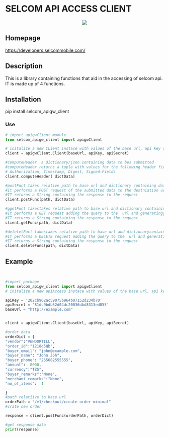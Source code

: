  
# SELCOM API ACCESS CLIENT

<p align='center'>

<img src="https://img.shields.io/pypi/pyversions/3">

</p >

## Homepage
https://developers.selcommobile.com/

## Description
This is a library containing functions that aid in the accessing of selcom api. IT is made up pf 4 functions.

## Installation 
pip install selcom_apigw_client

### Use

```py
# import apigwClient module
from selcom_apigw_client import apigwClient

# initalize a new CLient instace with values of the base url, api key and api secret
client = apigwClient.Client(baseUrl, apiKey, apiSecret)

#computeHeader  a dictionary/json containing data to bes submitted
#computeHeader returns a tuple with values for the following header fields: 
# Authorization, Timestamp, Digest, Signed-Fields
client.computeHeader( dictData)

#postFuct takes relative path to base url and dictionary containing data to be submitted 
#It performs a POST request of the submitted data to the destniation url generatingg the header internally
#IT returns a String containing the response to the request
client.postFunc(path, dictData)

#ggetFuct takestakes relative path to base url and dictionary containing data to be submitted 
#It performs a GET request adding the query to the  url and generatingg the header internally
#IT returns a String containing the response to the request
client.getFunc(path, dictData)

#deletetFuct takestakes relative path to base url and dictionarycontaining data of wuery 
#It performs a DELETE request adding the query to the  url and generatingg the header internally
#IT returns a String containing the response to the request
client.deleteFunc(path, dictData)
```

## Example 
```py


#import package
from selcom_apigw_client import apigwClient
# initalize a new apiAccess instace with values of the base url, api key and api secret

apiKey = '202cb962ac59075b964b07152d234b70'
apiSecret = '81dc9bdb52d04dc20036dbd8313ed055'
baseUrl = "http://example.com"


client = apigwClient.Client(baseUrl, apiKey, apiSecret)

#order data
orderDict = {
"vendor":"VENDORTILL",
"order_id":"1218d5Qb",
"buyer_email": "john@example.com",
"buyer_name": "John Joh",
"buyer_phone": "255682555555",
"amount":  8000,
"currency":"TZS",
"buyer_remarks":"None",
"merchant_remarks":"None",
"no_of_items":  1

}
#path relatiive to base url
orderPath = "/v1/checkout/create-order-minimal"
#crate new order

response = client.postFunc(orderPath, orderDict)

#get response data
print(response)
```